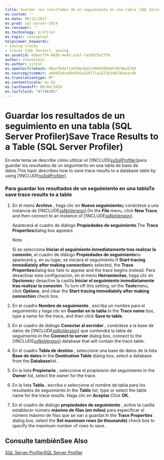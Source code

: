 ```yaml
---
title: Guardar los resultados de un seguimiento en una tabla (SQL Server Profiler) | Microsoft Docs
ms.custom: ''
ms.date: 06/13/2017
ms.prod: sql-server-2014
ms.reviewer: ''
ms.technology: profiler
ms.topic: conceptual
helpviewer_keywords:
- saving traces
- traces [SQL Server], saving
ms.assetid: edbecf74-683b-4e43-a1ef-7a3d5f5e27f6
author: stevestein
ms.author: sstein
ms.openlocfilehash: 08acfb4e7136f8b28d1c990d508b8578f96a57b8
ms.sourcegitcommit: ad4d92dce894592a259721a1571b1d8736abacdb
ms.translationtype: MT
ms.contentlocale: es-ES
ms.lasthandoff: 08/04/2020
ms.locfileid: "87748392"
---
```

# <a name="save-trace-results-to-a-table-sql-server-profiler"></a><span data-ttu-id="937d1-102">Guardar los resultados de un seguimiento en una tabla (SQL Server Profiler)</span><span class="sxs-lookup"><span data-stu-id="937d1-102">Save Trace Results to a Table (SQL Server Profiler)</span></span>
  <span data-ttu-id="937d1-103">En este tema se describe cómo utilizar el [!INCLUDE[ssSqlProfiler](../../includes/sssqlprofiler-md.md)]para guardar los resultados de un seguimiento en una tabla de base de datos.</span><span class="sxs-lookup"><span data-stu-id="937d1-103">This topic describes how to save trace results to a database table by using [!INCLUDE[ssSqlProfiler](../../includes/sssqlprofiler-md.md)].</span></span>  
  
### <a name="to-save-trace-results-to-a-table"></a><span data-ttu-id="937d1-104">Para guardar los resultados de un seguimiento en una tabla</span><span class="sxs-lookup"><span data-stu-id="937d1-104">To save trace results to a table</span></span>  
  
1.  <span data-ttu-id="937d1-105">En el menú **Archivo** , haga clic en **Nuevo seguimiento**y conéctese a una instancia de [!INCLUDE[ssNoVersion](../../includes/ssnoversion-md.md)].</span><span class="sxs-lookup"><span data-stu-id="937d1-105">On the **File** menu, click **New Trace**, and then connect to an instance of [!INCLUDE[ssNoVersion](../../includes/ssnoversion-md.md)].</span></span>  
  
     <span data-ttu-id="937d1-106">Aparecerá el cuadro de diálogo **Propiedades de seguimiento**.</span><span class="sxs-lookup"><span data-stu-id="937d1-106">The **Trace Properties**dialog box appears.</span></span>  
  
    > [!NOTE]  
    >  <span data-ttu-id="937d1-107">Si se selecciona **Iniciar el seguimiento inmediatamente tras realizar la conexión**, el cuadro de diálogo **Propiedades de seguimiento**no aparecerá y, en su lugar, se iniciará el seguimiento.</span><span class="sxs-lookup"><span data-stu-id="937d1-107">If **Start tracing immediately after making connection**is selected, the **Trace Properties**dialog box fails to appear and the trace begins instead.</span></span> <span data-ttu-id="937d1-108">Para desactivar esta configuración, en el menú **Herramientas**, haga clic en **Opciones**y desactive la casilla **Iniciar el seguimiento inmediatamente tras realizar la conexión** .</span><span class="sxs-lookup"><span data-stu-id="937d1-108">To turn off this setting, on the **Tools**menu, click **Options**, and clear the **Start tracing immediately after making connection** check box.</span></span>  
  
2.  <span data-ttu-id="937d1-109">En el cuadro **Nombre de seguimiento** , escriba un nombre para el seguimiento y haga clic en **Guardar en la tabla**.</span><span class="sxs-lookup"><span data-stu-id="937d1-109">In the **Trace name** box, type a name for the trace, and then click **Save to table**.</span></span>  
  
3.  <span data-ttu-id="937d1-110">En el cuadro de diálogo **Conectar al servidor** , conéctese a la base de datos de [!INCLUDE[ssNoVersion](../../includes/ssnoversion-md.md)] que contendrá la tabla de seguimiento.</span><span class="sxs-lookup"><span data-stu-id="937d1-110">In the **Connect to server** dialog box, connect to the [!INCLUDE[ssNoVersion](../../includes/ssnoversion-md.md)] database that will contain the trace table.</span></span>  
  
4.  <span data-ttu-id="937d1-111">En el cuadro **Tabla de destino** , seleccione una base de datos de la lista **Base de datos**.</span><span class="sxs-lookup"><span data-stu-id="937d1-111">In the **Destination Table** dialog box, select a database from the **Database**list.</span></span>  
  
5.  <span data-ttu-id="937d1-112">En la lista **Propietario** , seleccione el propietario del seguimiento.</span><span class="sxs-lookup"><span data-stu-id="937d1-112">In the **Owner** list, select the owner for the trace.</span></span>  
  
6.  <span data-ttu-id="937d1-113">En la lista **Tabla** , escriba o seleccione el nombre de tabla para los resultados de seguimiento.</span><span class="sxs-lookup"><span data-stu-id="937d1-113">In the **Table** list, type or select the table name for the trace results.</span></span> <span data-ttu-id="937d1-114">Haga clic en **Aceptar**.</span><span class="sxs-lookup"><span data-stu-id="937d1-114">Click **OK.**</span></span>  
  
7.  <span data-ttu-id="937d1-115">En el cuadro de diálogo **propiedades de seguimiento** , active la casilla establecer número **máximo de filas (en miles)** para especificar el número máximo de filas que se van a guardar.</span><span class="sxs-lookup"><span data-stu-id="937d1-115">In the **Trace Properties** dialog box, select the **Set maximum rows (in thousands)** check box to specify the maximum number of rows to save.</span></span>  
  
## <a name="see-also"></a><span data-ttu-id="937d1-116">Consulte también</span><span class="sxs-lookup"><span data-stu-id="937d1-116">See Also</span></span>  
 [<span data-ttu-id="937d1-117">SQL Server Profiler</span><span class="sxs-lookup"><span data-stu-id="937d1-117">SQL Server Profiler</span></span>](sql-server-profiler.md)  
  
  
